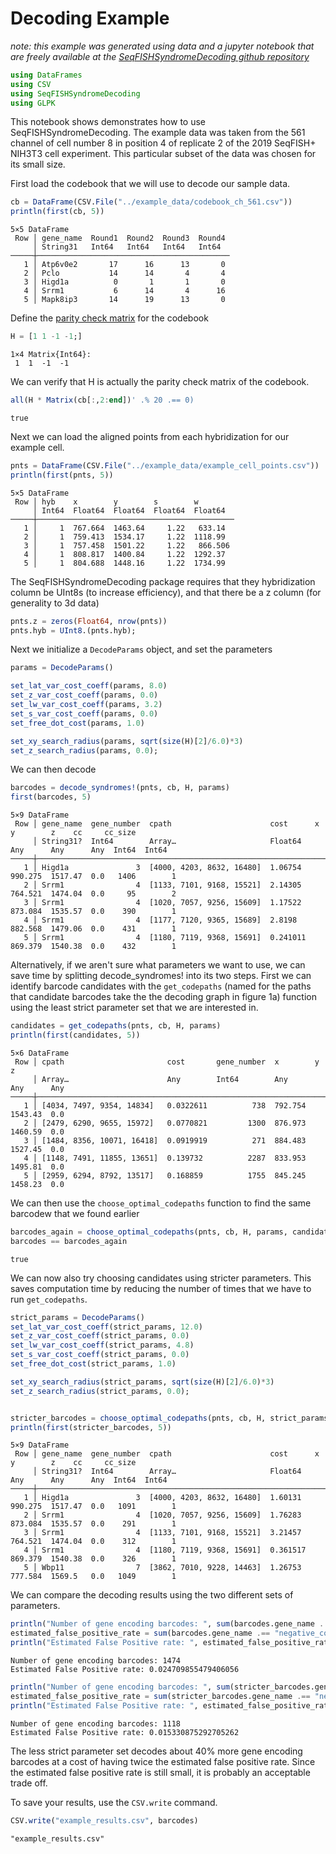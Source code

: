 
# Decoding Example

*note: this example was generated using data and a jupyter notebook that are freely available at the [SeqFISHSyndromeDecoding github repository](https://github.com/CaiGroup/SeqFISHSyndromeDecoding)*


```julia
using DataFrames
using CSV
using SeqFISHSyndromeDecoding
using GLPK
```

This notebook shows demonstrates how to use SeqFISHSyndromeDecoding. The example data was taken from the 561 channel of cell number 8 in position 4 of replicate 2 of the 2019 SeqFISH+ NIH3T3 cell experiment. This particular subset of the data was chosen for its small size.

First load the codebook that we will use to decode our sample data.


```julia
cb = DataFrame(CSV.File("../example_data/codebook_ch_561.csv"))
println(first(cb, 5))
```
```
5×5 DataFrame
 Row │ gene_name  Round1  Round2  Round3  Round4 
     │ String31   Int64   Int64   Int64   Int64  
─────┼───────────────────────────────────────────
   1 │ Atp6v0e2       17      16      13       0
   2 │ Pclo           14      14       4       4
   3 │ Higd1a          0       1       1       0
   4 │ Srrm1           6      14       4      16
   5 │ Mapk8ip3       14      19      13       0
```


Define the [parity check matrix](https://en.wikipedia.org/wiki/Parity-check_matrix) for the codebook


```julia
H = [1 1 -1 -1;]
```




    1×4 Matrix{Int64}:
     1  1  -1  -1



We can verify that H is actually the parity check matrix of the codebook.


```julia
all(H * Matrix(cb[:,2:end])' .% 20 .== 0)
```




    true



Next we can load the aligned points from each hybridization for our example cell.


```julia
pnts = DataFrame(CSV.File("../example_data/example_cell_points.csv"))
println(first(pnts, 5))
```
```
5×5 DataFrame
 Row │ hyb    x        y        s        w        
     │ Int64  Float64  Float64  Float64  Float64  
─────┼────────────────────────────────────────────
   1 │     1  767.664  1463.64     1.22   633.14
   2 │     1  759.413  1534.17     1.22  1118.99
   3 │     1  757.458  1501.22     1.22   866.506
   4 │     1  808.817  1400.84     1.22  1292.37
   5 │     1  804.688  1448.16     1.22  1734.99
```


The SeqFISHSyndromeDecoding package requires that they hybridization column be UInt8s (to increase efficiency), and that
there be a z column (for generality to 3d data)


```julia
pnts.z = zeros(Float64, nrow(pnts))
pnts.hyb = UInt8.(pnts.hyb);
```

Next we initialize a ```DecodeParams``` object, and set the parameters


```julia
params = DecodeParams()

set_lat_var_cost_coeff(params, 8.0)
set_z_var_cost_coeff(params, 0.0)
set_lw_var_cost_coeff(params, 3.2)
set_s_var_cost_coeff(params, 0.0)
set_free_dot_cost(params, 1.0)

set_xy_search_radius(params, sqrt(size(H)[2]/6.0)*3)
set_z_search_radius(params, 0.0);
```

We can then decode


```julia
barcodes = decode_syndromes!(pnts, cb, H, params)
first(barcodes, 5)
```
```
5×9 DataFrame
 Row │ gene_name  gene_number  cpath                      cost      x        y        z    cc     cc_size 
     │ String31?  Int64        Array…                     Float64   Any      Any      Any  Int64  Int64   
─────┼────────────────────────────────────────────────────────────────────────────────────────────────────
   1 │ Higd1a               3  [4000, 4203, 8632, 16480]  1.06754   990.275  1517.47  0.0   1406        1
   2 │ Srrm1                4  [1133, 7101, 9168, 15521]  2.14305   764.521  1474.04  0.0     95        2
   3 │ Srrm1                4  [1020, 7057, 9256, 15609]  1.17522   873.084  1535.57  0.0    390        1
   4 │ Srrm1                4  [1177, 7120, 9365, 15689]  2.8198    882.568  1479.06  0.0    431        1
   5 │ Srrm1                4  [1180, 7119, 9368, 15691]  0.241011  869.379  1540.38  0.0    432        1
```




Alternatively, if we aren't sure what parameters we want to use, we can save time by splitting decode_syndromes! into its two steps. First we can identify barcode candidates with the ```get_codepaths``` (named for the paths that candidate barcodes take the the decoding graph in figure 1a) function using the least strict parameter set that we are interested in.


```julia
candidates = get_codepaths(pnts, cb, H, params)
println(first(candidates, 5))
```
```
5×6 DataFrame
 Row │ cpath                       cost       gene_number  x        y        z   
     │ Array…                      Any        Int64        Any      Any      Any 
─────┼───────────────────────────────────────────────────────────────────────────
   1 │ [4034, 7497, 9354, 14834]   0.0322611          738  792.754  1543.43  0.0
   2 │ [2479, 6290, 9655, 15972]   0.0770821         1300  876.973  1460.59  0.0
   3 │ [1484, 8356, 10071, 16418]  0.0919919          271  884.483  1527.45  0.0
   4 │ [1148, 7491, 11855, 13651]  0.139732          2287  833.953  1495.81  0.0
   5 │ [2959, 6294, 8792, 13517]   0.168859          1755  845.245  1458.23  0.0
```


We can then use the ```choose_optimal_codepaths``` function to find the same barcodew that we found earlier


```julia
barcodes_again = choose_optimal_codepaths(pnts, cb, H, params, candidates, GLPK.Optimizer)
barcodes == barcodes_again
```




    true



We can now also try choosing candidates using stricter parameters. This saves computation time by reducing the number of times that we have to run ```get_codepaths```.


```julia
strict_params = DecodeParams()
set_lat_var_cost_coeff(strict_params, 12.0)
set_z_var_cost_coeff(strict_params, 0.0)
set_lw_var_cost_coeff(strict_params, 4.8)
set_s_var_cost_coeff(strict_params, 0.0)
set_free_dot_cost(strict_params, 1.0)

set_xy_search_radius(strict_params, sqrt(size(H)[2]/6.0)*3)
set_z_search_radius(strict_params, 0.0);


stricter_barcodes = choose_optimal_codepaths(pnts, cb, H, strict_params, candidates, GLPK.Optimizer)
println(first(stricter_barcodes, 5))
```
```
5×9 DataFrame
 Row │ gene_name  gene_number  cpath                      cost      x        y        z    cc     cc_size 
     │ String31?  Int64        Array…                     Float64   Any      Any      Any  Int64  Int64   
─────┼────────────────────────────────────────────────────────────────────────────────────────────────────
   1 │ Higd1a               3  [4000, 4203, 8632, 16480]  1.60131   990.275  1517.47  0.0   1091        1
   2 │ Srrm1                4  [1020, 7057, 9256, 15609]  1.76283   873.084  1535.57  0.0    291        1
   3 │ Srrm1                4  [1133, 7101, 9168, 15521]  3.21457   764.521  1474.04  0.0    312        1
   4 │ Srrm1                4  [1180, 7119, 9368, 15691]  0.361517  869.379  1540.38  0.0    326        1
   5 │ Wbp11                7  [3862, 7010, 9228, 14463]  1.26753   777.584  1569.5   0.0   1049        1
```


We can compare the decoding results using the two different sets of parameters.


```julia
println("Number of gene encoding barcodes: ", sum(barcodes.gene_name .!= "negative_control"))
estimated_false_positive_rate = sum(barcodes.gene_name .== "negative_control")*sum(cb.gene_name .!= "negative_control")/sum(cb.gene_name .== "negative_control")/sum(barcodes.gene_name .!= "negative_control")
println("Estimated False Positive rate: ", estimated_false_positive_rate)
```

    Number of gene encoding barcodes: 1474
    Estimated False Positive rate: 0.024709855479406056



```julia
println("Number of gene encoding barcodes: ", sum(stricter_barcodes.gene_name .!= "negative_control"))
estimated_false_positive_rate = sum(stricter_barcodes.gene_name .== "negative_control")*sum(cb.gene_name .!= "negative_control")/sum(cb.gene_name .== "negative_control")/sum(stricter_barcodes.gene_name .!= "negative_control")
println("Estimated False Positive rate: ", estimated_false_positive_rate)
```

    Number of gene encoding barcodes: 1118
    Estimated False Positive rate: 0.015330875292705262


The less strict parameter set decodes about 40% more gene encoding barcodes at a cost of having twice the estimated false positive rate. Since the estimated false positive rate is still small, it is probably an acceptable trade off.

To save your results, use the ```CSV.write``` command.


```julia
CSV.write("example_results.csv", barcodes)
```




    "example_results.csv"


